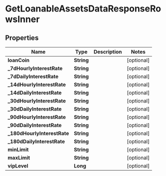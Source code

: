 

# GetLoanableAssetsDataResponseRowsInner


## Properties

| Name | Type | Description | Notes |
|------------ | ------------- | ------------- | -------------|
|**loanCoin** | **String** |  |  [optional] |
|**_7dHourlyInterestRate** | **String** |  |  [optional] |
|**_7dDailyInterestRate** | **String** |  |  [optional] |
|**_14dHourlyInterestRate** | **String** |  |  [optional] |
|**_14dDailyInterestRate** | **String** |  |  [optional] |
|**_30dHourlyInterestRate** | **String** |  |  [optional] |
|**_30dDailyInterestRate** | **String** |  |  [optional] |
|**_90dHourlyInterestRate** | **String** |  |  [optional] |
|**_90dDailyInterestRate** | **String** |  |  [optional] |
|**_180dHourlyInterestRate** | **String** |  |  [optional] |
|**_180dDailyInterestRate** | **String** |  |  [optional] |
|**minLimit** | **String** |  |  [optional] |
|**maxLimit** | **String** |  |  [optional] |
|**vipLevel** | **Long** |  |  [optional] |



